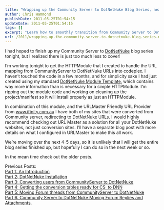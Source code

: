 ```yaml
---
title: "Wrapping up the Community Server to DotNetNuke Blog Series, next week!"
author: Chris Hammond
publishDate: 2011-05-25T01:54:15
updateDate: 2011-05-25T01:54:15
tags: []
excerpt: "Learn how to smoothly transition from Community Server to DotNetNuke with an HTTPModule. Find out more about URLMaster for seamless redirects."
url: /2011/wrapping-up-the-community-server-to-dotnetnuke-blog-series-next-week  # Use the generated URL with year
---
```

<p>I had hoped to finish up my Community Server to <a href="https://www.dotnetnuke.com">DotNetNuke</a> blog series tonight, but I realized there is just too much less to cover!</p>  <p>I’m working tonight to get the HTTPModule that I created to handle the URL mapping from CommunityServer to DotNetNuke URLs into codeplex. I haven’t touched the code in a few months, and for simplicity sake I had just created using my standard <a href="https://christoctemplate.codeplex.com" target="_blank">DotNetNuke Module Template</a>, which contains way more information than is necessary for a simple HTTPModule. I’m ripping out the module code and working on cleaning up the project/manifest so it will install properly as just an HTTPModule.</p>  <p>In combination of this module, and the URLMaster Friendly URL Provider from <a href="https://www.ifinity.com.au">www.ifinity.com.au</a> I have both of my sites that were converted from Community server, redirecting to DotNetNuke URLs. I would highly recommend checking out URL Master as a solution for all your DotNetNuke websites, not just conversion sites. I’ll have a separate blog post with more details on what I configured in URLMaster to make this all work.</p>  <p>We’re moving over the next 4-5 days, so it is unlikely that I will get the entire blog series finished up, but hopefully I can do so in the next week or so. </p>  <p>In the mean time check out the older posts.</p>  <p>Previous Posts:   <br /><a href="https://www.dnndaily.com/tips/itemId/33060/Converting-From-CommunityServer-to-DotNetNuke-Intr.aspx">Part 1: An Introduction</a>    <br /><a href="https://www.dnndaily.com/tips/itemId/33098/CommunityServer-to-DotNetNuke-Part-2-DotNetNuke-I.aspx">Part 2: DotNetNuke Installation</a>    <br /><a href="https://www.dnndaily.com/tips/itemId/33102/Part-3-Converting-users-from-CommunityServer-to-D.aspx">Part 3: Converting users from CommunityServer to DotNetNuke</a>    <br /><a href="https://www.dnndaily.com/tips/itemId/33114/Part-4-Getting-the-conversion-tables-ready-for-CS.aspx">Part 4: Getting the conversion tables ready for CS&#160; to DNN</a>    <br /><a href="https://www.dnndaily.com/tips/itemId/33123/Part-5-Moving-Forum-threads-from-CommunityServer.aspx">Part 5: Moving Forum threads from CommunityServer to DotNetNuke</a>    <br /><a href="https://www.dnndaily.com/tips/itemId/33327/Part-6-Community-Server-to-DotNetNuke-Moving-Foru.aspx" target="_blank">Part 6: Community Server to DotNetNuke Moving Forum Replies and Attachments</a>.</p>

